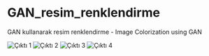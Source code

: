 # GAN_resim_renklendirme
GAN kullanarak resim renklendirme - Image Colorization using GAN 



![Çıktı 1]([fotoğrafın_yolu](https://github.com/azsaritas/GAN_resim_renklendirme/blob/main/ciktilar/cikti%20(1).png))
![Çıktı 2]([fotoğrafın_yolu](https://github.com/azsaritas/GAN_resim_renklendirme/blob/main/ciktilar/cikti%20(2).png))
![Çıktı 3]([fotoğrafın_yolu](https://github.com/azsaritas/GAN_resim_renklendirme/blob/main/ciktilar/cikti%20(3).png))
![Çıktı 4]([fotoğrafın_yolu](https://github.com/azsaritas/GAN_resim_renklendirme/blob/main/ciktilar/cikti%20(4).png))

